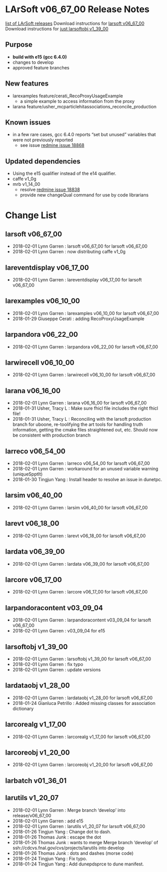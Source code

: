 LArSoft v06_67_00 Release Notes
======================================================================

[list of LArSoft releases](LArSoft_release_list)
Download instructions for [larsoft v06_67_00](http://scisoft.fnal.gov/scisoft/bundles/larsoft/v06_67_00/larsoft-v06_67_00.html)
Download instructions for [just larsoftobj v1_39_00](http://scisoft.fnal.gov/scisoft/bundles/larsoftobj/v1_39_00/larsoftobj-v1_39_00.html)

Purpose
--------------------

-   **build with e15 (gcc 6.4.0)**
-   changes to develop
-   approved feature branches

New features
------------------------------

-   larexamples feature/cerati_RecoProxyUsageExample
    -   a simple example to access information from the proxy
-   larana feature/usher_mcparticlehitassociations_reconcile_production

Known issues
------------------------------

-   in a few rare cases, gcc 6.4.0 reports “set but unused” variables that were not previously reported
    -   see issue [redmine issue 18868](https://cdcvs.fnal.gov/redmine/issues/18868)

Updated dependencies
----------------------------------------------

-   Using the e15 qualifier instead of the e14 qualifier.
-   caffe v1_0g
-   mrb v1_14_00
    -   resolve [redmine issue 18838](https://cdcvs.fnal.gov/redmine/issues/18838)
    -   provide new changeQual command for use by code librarians

Change List
============================

larsoft v06_67_00
------------------------------------------

-   2018-02-01 Lynn Garren : larsoft v06_67_00 for larsoft v06_67_00
-   2018-02-01 Lynn Garren : now distributing caffe v1_0g

lareventdisplay v06_17_00
----------------------------------------------------------

-   2018-02-01 Lynn Garren : lareventdisplay v06_17_00 for larsoft v06_67_00

larexamples v06_10_00
--------------------------------------------------

-   2018-02-01 Lynn Garren : larexamples v06_10_00 for larsoft v06_67_00
-   2018-01-29 Giuseppe Cerati : adding RecoProxyUsageExample

larpandora v06_22_00
------------------------------------------------

-   2018-02-01 Lynn Garren : larpandora v06_22_00 for larsoft v06_67_00

larwirecell v06_10_00
--------------------------------------------------

-   2018-02-01 Lynn Garren : larwirecell v06_10_00 for larsoft v06_67_00

larana v06_16_00
----------------------------------------

-   2018-02-01 Lynn Garren : larana v06_16_00 for larsoft v06_67_00
-   2018-01-31 Usher, Tracy L : Make sure fhicl file includes the right fhicl file!
-   2018-01-31 Usher, Tracy L : Reconciling with the larsoft production branch for uboone, re-toolifying the art tools for handling truth information, getting the cmake files straightened out, etc. Should now be consistent with production branch

larreco v06_54_00
------------------------------------------

-   2018-02-01 Lynn Garren : larreco v06_54_00 for larsoft v06_67_00
-   2018-02-01 Lynn Garren : workaround for an unused variable warning (uniqueSpptIt)
-   2018-01-30 Tingjun Yang : Install header to resolve an issue in dunetpc.

larsim v06_40_00
----------------------------------------

-   2018-02-01 Lynn Garren : larsim v06_40_00 for larsoft v06_67_00

larevt v06_18_00
----------------------------------------

-   2018-02-01 Lynn Garren : larevt v06_18_00 for larsoft v06_67_00

lardata v06_39_00
------------------------------------------

-   2018-02-01 Lynn Garren : lardata v06_39_00 for larsoft v06_67_00

larcore v06_17_00
------------------------------------------

-   2018-02-01 Lynn Garren : larcore v06_17_00 for larsoft v06_67_00

larpandoracontent v03_09_04
--------------------------------------------------------------

-   2018-02-01 Lynn Garren : larpandoracontent v03_09_04 for larsoft v06_67_00
-   2018-02-01 Lynn Garren : v03_09_04 for e15

larsoftobj v1_39_00
----------------------------------------------

-   2018-02-01 Lynn Garren : larsoftobj v1_39_00 for larsoft v06_67_00
-   2018-02-01 Lynn Garren : fix typo
-   2018-02-01 Lynn Garren : update versions

lardataobj v1_28_00
----------------------------------------------

-   2018-02-01 Lynn Garren : lardataobj v1_28_00 for larsoft v06_67_00
-   2018-01-24 Gianluca Petrillo : Added missing classes for association dictionary

larcorealg v1_17_00
----------------------------------------------

-   2018-02-01 Lynn Garren : larcorealg v1_17_00 for larsoft v06_67_00

larcoreobj v1_20_00
----------------------------------------------

-   2018-02-01 Lynn Garren : larcoreobj v1_20_00 for larsoft v06_67_00

larbatch v01_36_01
--------------------------------------------

larutils v1_20_07
------------------------------------------

-   2018-02-01 Lynn Garren : Merge branch ‘develop’ into release/v06_67_00
-   2018-02-01 Lynn Garren : add e15
-   2018-02-01 Lynn Garren : larutils v1_20_07 for larsoft v06_67_00
-   2018-01-26 Tingjun Yang : Change dot to dash.
-   2018-01-26 Thomas Junk : escape the dot
-   2018-01-26 Thomas Junk : wants to merge Merge branch ‘develop’ of ssh://cdcvs.fnal.gov/cvs/projects/larutils into develop
-   2018-01-26 Thomas Junk : dots and dashes (morse code)
-   2018-01-24 Tingjun Yang : Fix typo.
-   2018-01-24 Tingjun Yang : Add dunepdsprce to dune manifest.
